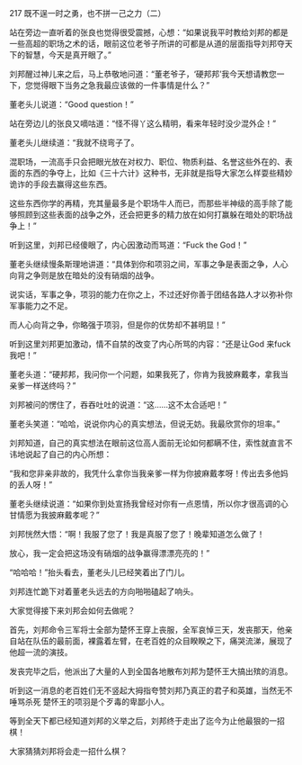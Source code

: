 217 既不逞一时之勇，也不拼一己之力（二）



站在旁边一直听着的张良也觉得很受震撼，心想：“如果说我平时教给刘邦的都是一些高超的职场之术的话，眼前这位老爷子所讲的可都是从道的层面指导刘邦夺天下的智慧，今天是真开眼了。”

刘邦醒过神儿来之后，马上恭敬地问道：“董老爷子，‘硬邦邦’我今天想请教您一下，您觉得眼下当务之急我最应该做的一件事情是什么？”

董老头儿说道：“Good question！”

站在旁边儿的张良又嘀咕道：“怪不得丫这么精明，看来年轻时没少混外企！”



董老头儿继续道：“我就不绕弯子了。

混职场，一流高手只会把眼光放在对权力、职位、物质利益、名誉这些外在的、表面的东西的争夺上，比如《三十六计》这种书，无非就是指导大家怎么样耍些精妙诡诈的手段去赢得这些东西。

这些东西你学的再精，充其量最多是个职场牛人而已，而那些半神级的高手除了能够照顾到这些表面的战争之外，还会把更多的精力放在如何打赢躲在暗处的职场战争上！”



听到这里，刘邦已经傻眼了，内心因激动而骂道：“Fuck the God！”

董老头继续慢条斯理地讲道：“具体到你和项羽之间，军事之争是表面之争，人心向背之争则是放在暗处的没有硝烟的战争。

说实话，军事之争，项羽的能力在你之上，不过还好你善于团结各路人才以弥补你军事能力之不足。

而人心向背之争，你略强于项羽，但是你的优势却不甚明显！”



听到这里刘邦更加激动，情不自禁的改变了内心所骂的内容：“还是让God 来fuck 我吧！”

董老头道：“硬邦邦，我问你一个问题，如果我死了，你肯为我披麻戴孝，拿我当亲爹一样送终吗？”

刘邦被问的愣住了，吞吞吐吐的说道：“这……这不太合适吧！”

董老头笑道：“哈哈，说说你内心的真实想法，但说无妨。我最欣赏你的坦率。”

刘邦知道，自己的真实想法在眼前这位高人面前无论如何都瞒不住，索性就直言不讳地说起了自己的内心所想：

“我和您非亲非故的，我凭什么拿你当我亲爹一样为你披麻戴孝呀！传出去多他妈的丢人呀！” 

董老头继续说道：“如果你到处宣扬我曾经对你有一点恩情，所以你才很高调的心甘情愿为我披麻戴孝呢？”

刘邦恍然大悟：“啊！我服了您了！我是真服了您了！晚辈知道怎么做了！

放心，我一定会把这场没有硝烟的战争赢得漂漂亮亮的！”

“哈哈哈！”抬头看去，董老头儿已经笑着出了门儿。

刘邦连忙跪下对着董老头远去的方向啪啪磕起了响头。

大家觉得接下来刘邦会如何去做呢？



首先，刘邦命令三军将士全部为楚怀王穿上丧服，全军哀悼三天，发丧那天，他亲自站在队伍的最前面，裸露着左臂，在老百姓的众目睽睽之下，痛哭流涕，展现了他超一流的演技。

发丧完毕之后，他派出了大量的人到全国各地散布刘邦为楚怀王大搞出殡的消息。

听到这一消息的老百姓们无不竖起大拇指夸赞刘邦乃真正的君子和英雄，当然无不唾骂杀死
楚怀王的项羽是个歹毒的卑鄙小人。

等到全天下都已经知道刘邦的义举之后，刘邦终于走出了迄今为止他最狠的一招棋！

大家猜猜刘邦将会走一招什么棋？

